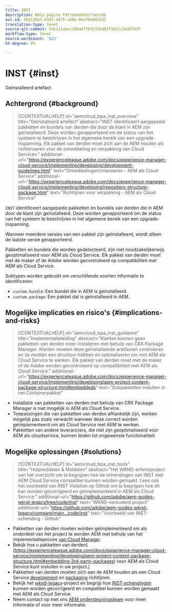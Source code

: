 ```yaml
---
title: INST
description: Help-pagina Patroondetectiecode
exl-id: 9b8129d7-63d7-4975-a68b-9ba704d01532
translation-type: tm+mt
source-git-commit: 54b121a6ec29ba6ff6fb33b402f1821c34d0763f
workflow-type: tm+mt
source-wordcount: '523'
ht-degree: 0%

---
```


# INST {#inst}

Geïnstalleerd artefact

## Achtergrond {#background}

>[!CONTEXTUALHELP]
>id="aemcloud_bpa_inst_overview"
>title="Geïnstalleerd artefact"
>abstract="INST identificeert aangepaste pakketten en bundels van derden die door de klant in AEM zijn geïnstalleerd. Deze worden gerapporteerd om de status van het systeem te beschrijven in het algemene bereik van een upgrade-inspanning. Elk pakket van derden moet zich aan de AEM houden als richtsnoeren voor de ontwikkeling en verpakking van Cloud Servicen."
>additional-url="https://experienceleague.adobe.com/docs/experience-manager-cloud-service/implementing/developing/development-guidelines.html" text="Ontwikkelingsrichtsnoeren - AEM als Cloud Service"
>additional-url="https://experienceleague.adobe.com/docs/experience-manager-cloud-service/implementing/developing/repository-structure-package.html" text="Richtlijnen voor verpakking - AEM als Cloud Service"

`INST` identificeert aangepaste pakketten en bundels van derden die in AEM door de klant zijn geïnstalleerd. Deze worden gerapporteerd om de status van het systeem te beschrijven in het algemene bereik van een upgrade-inspanning.

Wanneer meerdere versies van een pakket zijn geïnstalleerd, wordt alleen de laatste versie gerapporteerd.

Pakketten en bundels die worden gedetecteerd, zijn niet noodzakelijkerwijs geoptimaliseerd voor AEM als Cloud Service. Elk pakket van derden moet met de maker of de Adobe worden gecontroleerd op compatibiliteit met AEM als Cloud Service.

Subtypes worden gebruikt om verschillende soorten informatie te identificeren:

* `custom.bundle`: Een bundel die in AEM is geïnstalleerd.
* `custom.package`: Een pakket dat is geïnstalleerd in AEM.

## Mogelijke implicaties en risico&#39;s {#implications-and-risks}

>[!CONTEXTUALHELP]
>id="aemcloud_bpa_inst_guidance"
>title="Implementatieleiding"
>abstract="Klanten kunnen geen pakketten van derden meer installeren met behulp van CRX Package Manager. Klanten moeten deze geïnstalleerde artefacten controleren en ze moeten een structuur hebben en optimaliseren om met AEM als Cloud Service te werken. Elk pakket van derden moet met de maker of de Adobe worden gecontroleerd op compatibiliteit met AEM als Cloud Service."
>additional-url="https://experienceleague.adobe.com/docs/experience-manager-cloud-service/implementing/developing/aem-project-content-package-structure.html#embeddeds" text="Subpakketten insluiten in het Containerpakket"


* Installatie van pakketten van derden met behulp van CRX Package Manager is niet mogelijk in AEM als Cloud Service.
* Toepassingen die van pakketten van derden afhankelijk zijn, werken mogelijk pas zoals verwacht wanneer deze correct worden geïmplementeerd om als Cloud Service met AEM te werken.
* Pakketten van andere leveranciers, die niet zijn geoptimaliseerd voor AEM als cloudservice, kunnen leiden tot ongewenste functionaliteit.

## Mogelijke oplossingen {#solutions}

>[!CONTEXTUALHELP]
>id="aemcloud_bpa_inst_tools"
>title="Hulpmiddelen &amp; Middelen"
>abstract="Het WKND-erfenisproject van het overzicht om te begrijpen hoe de schendingen van INST met AEM Cloud Service compatibel kunnen worden gemaakt. Lees ook het voorbeeld van INST Violation op Github om te begrijpen hoe dit kan worden gecorrigeerd en geïmplementeerd in AEM als Cloud Service."
>additional-url="https://github.com/adobe/aem-guides-wknd-legacy/tree/code/inst" text="WKND-verouderd project"
>additional-url="https://github.com/adobe/aem-guides-wknd-legacy/compare/main...code/inst" text="Voorbeeld van INST-schending - Github"

* Pakketten van derden moeten worden geïmplementeerd om als onderdeel van het project te worden AEM met behulp van het implementatieproces [van Cloud Manager](https://experienceleague.adobe.com/docs/experience-manager-cloud-service/implementing/using-cloud-manager/deploy-code.html#deployment-process).
* Bekijk hoe u pakketten van derden](https://experienceleague.adobe.com/docs/experience-manager-cloud-service/implementing/developing/aem-project-content-package-structure.html#embedding-3rd-party-packages) voor AEM als Cloud Service kunt insluiten in uw project.[
* Pakketten van derden moeten zich aan de AEM houden als een Cloud Service [development](https://experienceleague.adobe.com/docs/experience-manager-cloud-service/implementing/developing/development-guidelines.html) en [packaging](https://experienceleague.adobe.com/docs/experience-manager-cloud-service/implementing/developing/repository-structure-package.html) richtlijnen.
* Bekijk het [wknd-legacy](https://github.com/adobe/aem-guides-wknd-legacy/tree/code/inst)-project en begrijp hoe [INST-schendingen](https://github.com/adobe/aem-guides-wknd-legacy/compare/main...code/inst) kunnen worden gecorrigeerd en compatibel kunnen worden gemaakt met AEM als Cloud Service.
* Neem contact op met ons [AEM ondersteuningsteam](https://helpx.adobe.com/enterprise/using/support-for-experience-cloud.html) voor meer informatie of voor meer informatie.
